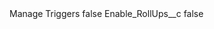<?xml version="1.0" encoding="UTF-8"?>
<CustomMetadata xmlns="http://soap.sforce.com/2006/04/metadata" xmlns:xsi="http://www.w3.org/2001/XMLSchema-instance" xmlns:xsd="http://www.w3.org/2001/XMLSchema">
    <label>Manage Triggers</label>
    <protected>false</protected>
    <values>
        <field>Enable_RollUps__c</field>
        <value xsi:type="xsd:boolean">false</value>
    </values>
</CustomMetadata>
